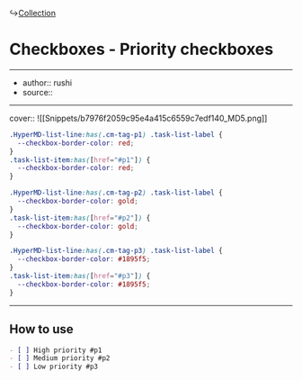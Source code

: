 ↪[Collection](Collection.md)

# Checkboxes - Priority checkboxes

---

- author:: rushi
- source::

---

cover:: ![[Snippets/b7976f2059c95e4a415c6559c7edf140_MD5.png]]

```css
.HyperMD-list-line:has(.cm-tag-p1) .task-list-label {
  --checkbox-border-color: red;
}
.task-list-item:has([href="#p1"]) {
  --checkbox-border-color: red;
}

.HyperMD-list-line:has(.cm-tag-p2) .task-list-label {
  --checkbox-border-color: gold;
}
.task-list-item:has([href="#p2"]) {
  --checkbox-border-color: gold;
}

.HyperMD-list-line:has(.cm-tag-p3) .task-list-label {
  --checkbox-border-color: #1895f5;
}
.task-list-item:has([href="#p3"]) {
  --checkbox-border-color: #1895f5;
}
```

---

## How to use

```md
- [ ] High priority #p1
- [ ] Medium priority #p2
- [ ] Low priority #p3
```

